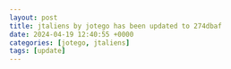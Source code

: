 ```yaml
---
layout: post
title: jtaliens by jotego has been updated to 274dbaf
date: 2024-04-19 12:40:55 +0000
categories: [jotego, jtaliens]
tags: [update]
---
```


